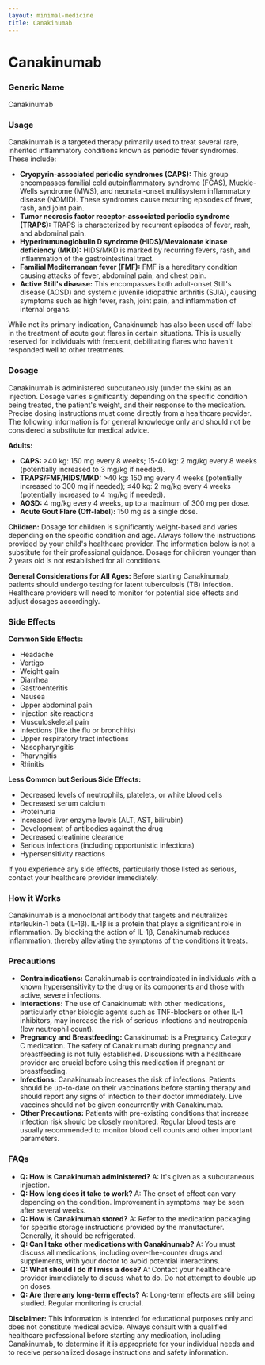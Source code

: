```yaml
---
layout: minimal-medicine
title: Canakinumab
---
```


# Canakinumab
### Generic Name
Canakinumab

### Usage
Canakinumab is a targeted therapy primarily used to treat several rare, inherited inflammatory conditions known as periodic fever syndromes.  These include:

* **Cryopyrin-associated periodic syndromes (CAPS):** This group encompasses familial cold autoinflammatory syndrome (FCAS), Muckle-Wells syndrome (MWS), and neonatal-onset multisystem inflammatory disease (NOMID).  These syndromes cause recurring episodes of fever, rash, and joint pain.
* **Tumor necrosis factor receptor-associated periodic syndrome (TRAPS):** TRAPS is characterized by recurrent episodes of fever, rash, and abdominal pain.
* **Hyperimmunoglobulin D syndrome (HIDS)/Mevalonate kinase deficiency (MKD):** HIDS/MKD is marked by recurring fevers, rash, and inflammation of the gastrointestinal tract.
* **Familial Mediterranean fever (FMF):** FMF is a hereditary condition causing attacks of fever, abdominal pain, and chest pain.
* **Active Still's disease:** This encompasses both adult-onset Still's disease (AOSD) and systemic juvenile idiopathic arthritis (SJIA), causing symptoms such as high fever, rash, joint pain, and inflammation of internal organs.


While not its primary indication, Canakinumab has also been used off-label in the treatment of acute gout flares in certain situations.  This is usually reserved for individuals with frequent, debilitating flares who haven't responded well to other treatments.

### Dosage

Canakinumab is administered subcutaneously (under the skin) as an injection.  Dosage varies significantly depending on the specific condition being treated, the patient's weight, and their response to the medication.  Precise dosing instructions must come directly from a healthcare provider.  The following information is for general knowledge only and should not be considered a substitute for medical advice.


**Adults:**

* **CAPS:**  >40 kg: 150 mg every 8 weeks; 15-40 kg: 2 mg/kg every 8 weeks (potentially increased to 3 mg/kg if needed).
* **TRAPS/FMF/HIDS/MKD:** >40 kg: 150 mg every 4 weeks (potentially increased to 300 mg if needed); ≤40 kg: 2 mg/kg every 4 weeks (potentially increased to 4 mg/kg if needed).
* **AOSD:** 4 mg/kg every 4 weeks, up to a maximum of 300 mg per dose.
* **Acute Gout Flare (Off-label):** 150 mg as a single dose.


**Children:**  Dosage for children is significantly weight-based and varies depending on the specific condition and age.  Always follow the instructions provided by your child's healthcare provider.  The information below is not a substitute for their professional guidance.  Dosage for children younger than 2 years old is not established for all conditions.


**General Considerations for All Ages:**  Before starting Canakinumab, patients should undergo testing for latent tuberculosis (TB) infection.  Healthcare providers will need to monitor for potential side effects and adjust dosages accordingly.

### Side Effects

**Common Side Effects:**

* Headache
* Vertigo
* Weight gain
* Diarrhea
* Gastroenteritis
* Nausea
* Upper abdominal pain
* Injection site reactions
* Musculoskeletal pain
* Infections (like the flu or bronchitis)
* Upper respiratory tract infections
* Nasopharyngitis
* Pharyngitis
* Rhinitis


**Less Common but Serious Side Effects:**

* Decreased levels of neutrophils, platelets, or white blood cells
* Decreased serum calcium
* Proteinuria
* Increased liver enzyme levels (ALT, AST, bilirubin)
* Development of antibodies against the drug
* Decreased creatinine clearance
* Serious infections (including opportunistic infections)
* Hypersensitivity reactions


If you experience any side effects, particularly those listed as serious, contact your healthcare provider immediately.


### How it Works

Canakinumab is a monoclonal antibody that targets and neutralizes interleukin-1 beta (IL-1β).  IL-1β is a protein that plays a significant role in inflammation.  By blocking the action of IL-1β, Canakinumab reduces inflammation, thereby alleviating the symptoms of the conditions it treats.

### Precautions

* **Contraindications:** Canakinumab is contraindicated in individuals with a known hypersensitivity to the drug or its components and those with active, severe infections.
* **Interactions:**  The use of Canakinumab with other medications, particularly other biologic agents such as TNF-blockers or other IL-1 inhibitors, may increase the risk of serious infections and neutropenia (low neutrophil count).
* **Pregnancy and Breastfeeding:** Canakinumab is a Pregnancy Category C medication. The safety of Canakinumab during pregnancy and breastfeeding is not fully established.  Discussions with a healthcare provider are crucial before using this medication if pregnant or breastfeeding.
* **Infections:**  Canakinumab increases the risk of infections.  Patients should be up-to-date on their vaccinations before starting therapy and should report any signs of infection to their doctor immediately.  Live vaccines should not be given concurrently with Canakinumab.
* **Other Precautions:**  Patients with pre-existing conditions that increase infection risk should be closely monitored.  Regular blood tests are usually recommended to monitor blood cell counts and other important parameters.


### FAQs

* **Q: How is Canakinumab administered?** A: It's given as a subcutaneous injection.
* **Q: How long does it take to work?** A: The onset of effect can vary depending on the condition.  Improvement in symptoms may be seen after several weeks.
* **Q: How is Canakinumab stored?** A:  Refer to the medication packaging for specific storage instructions provided by the manufacturer.  Generally, it should be refrigerated.
* **Q: Can I take other medications with Canakinumab?** A:  You must discuss all medications, including over-the-counter drugs and supplements, with your doctor to avoid potential interactions.
* **Q: What should I do if I miss a dose?** A: Contact your healthcare provider immediately to discuss what to do.  Do not attempt to double up on doses.
* **Q: Are there any long-term effects?** A: Long-term effects are still being studied.  Regular monitoring is crucial.



**Disclaimer:** This information is intended for educational purposes only and does not constitute medical advice.  Always consult with a qualified healthcare professional before starting any medication, including Canakinumab, to determine if it is appropriate for your individual needs and to receive personalized dosage instructions and safety information.
